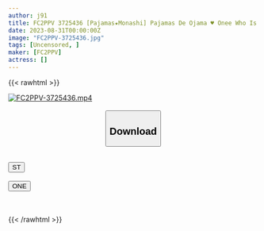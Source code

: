 ```yaml
---
author: j91
title: FC2PPV 3725436 [Pajamas★Monashi] Pajamas De Ojama ♥ Onee Who Is From An Ancient City And Is A Kimono Model ♥ From A Conservative Style To A Bold Look ♥ First Babydoll 3P Experience ♥ Two Big Dicks Eating A Slender Body ♥
date: 2023-08-31T00:00:00Z
image: "FC2PPV-3725436.jpg"
tags: [Uncensored, ]
maker: [FC2PPV]
actress: []
---
```



{{< rawhtml >}}

<div class="video" data-videoid="qZze4Zo94oczXrD">
    <a href="javascript:;">
        <img src="https://my.j91.asia/posts/FC2PPV-3725436/FC2PPV-3725436.jpg" width="WIDTH" height="HEIGHT" alt="FC2PPV-3725436.mp4" loading="lazy">
    </a>
</div>

<script type="text/javascript" src="https://j91.asia/asset/on-demand-st.js"></script>

<br>
  <link rel="stylesheet" href="https://j91.asia/asset/bs5.css">
  
  <center>
  <button class="btn btn-primary" type="button" data-bs-toggle="collapse" data-bs-target=".multi-collapse" aria-expanded="false" aria-controls="multiCollapseExample1 multiCollapseExample2"><h2>Download</h2></button></center>
</p>
<div class="row">
  <div class="col">
    <div class="collapse multi-collapse" id="multiCollapseExample1">
      <div class="card card-body">
	      	      <br>
<div class="buttons">  
<a href="https://streamtape.to/v/qZze4Zo94oczXrD"><button class="btn-hover color-3"><i class="fa fa-download"></i> ST</button></a></div>
    </div>
  </div>
</div>
  <div class="col">
    <div class="collapse multi-collapse" id="multiCollapseExample2">
      <div class="card card-body">
	      <br>
<div class="buttons">
    <a href="https://oneupload.to/q52xfwh9s2uu"><button class="btn-hover color-9"><i class="fa fa-download"></i> ONE</button></a></div>
<br><br>
      </div>
    </div>
  </div>
</div>

{{< /rawhtml >}}